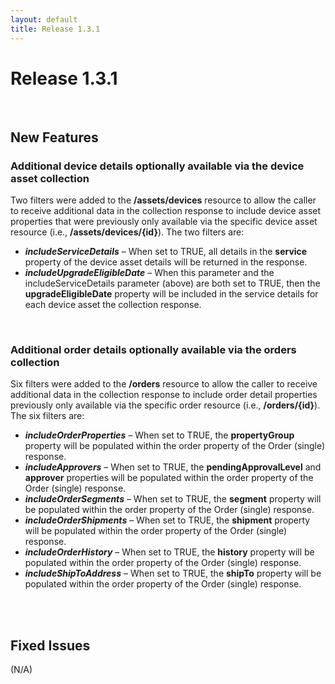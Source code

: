 ```yaml
---
layout: default
title: Release 1.3.1
---
```



# Release 1.3.1


<br/>

## New Features

### Additional device details optionally available via the device asset collection 
Two filters were added to the **/assets/devices** resource to allow the caller to receive additional data in the collection response to include device asset properties that were previously only available via the specific device asset resource (i.e., **/assets/devices/{id}**). The two filters are:

* ***includeServiceDetails*** – When set to TRUE, all details in the **service** property of the device asset details will be returned in the response.  
* ***includeUpgradeEligibleDate*** – When this parameter and the includeServiceDetails parameter (above) are both set to TRUE, then the **upgradeEligibleDate** property will be included in the service details for each device asset the collection response.

<br/>

### Additional order details optionally available via the orders collection 
Six filters were added to the **/orders** resource to allow the caller to receive additional data in the collection response to include order detail properties previously only available via the specific order resource (i.e., **/orders/{id}**). The six filters are:

* ***includeOrderProperties*** – When set to TRUE, the **propertyGroup** property will be populated within the order property of the Order (single) response.
* ***includeApprovers*** – When set to TRUE, the **pendingApprovalLevel** and **approver** properties will be populated within the order property of the Order (single) response.
* ***includeOrderSegments*** – When set to TRUE, the **segment** property will be populated within the order property of the Order (single) response.
* ***includeOrderShipments*** – When set to TRUE, the **shipment** property will be populated within the order property of the Order (single) response.
* ***includeOrderHistory*** – When set to TRUE, the **history** property will be populated within the order property of the Order (single) response.
* ***includeShipToAddress*** – When set to TRUE, the **shipTo** property will be populated within the order property of the Order (single) response.


<br/>
<br/>

## Fixed Issues

(N/A)
